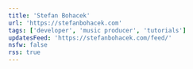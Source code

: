 ```yaml
---
title: 'Stefan Bohacek'
url: 'https://stefanbohacek.com'
tags: ['developer', 'music producer', 'tutorials']
updatesFeed: 'https://stefanbohacek.com/feed/'
nsfw: false
rss: true
---
```

